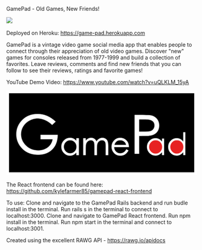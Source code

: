 GamePad - Old Games, New Friends!

![](gamepad.gif)

Deployed on Heroku: https://game-pad.herokuapp.com

GamePad is a vintage video game social media app that enables people to connect through their appreciation of old video games. Discover "new" games for consoles released from 1977-1999 and build a collection of favorites. Leave reviews, comments and find new friends that you can follow to see their reviews, ratings and favorite games!

YouTube Demo Video: https://www.youtube.com/watch?v=uQLKLM_15yA

![Alt text](gamepad-logo.png?raw=true 'Logo')

The React frontend can be found here: https://github.com/kylefarmer85/gamepad-react-frontend

To use:
Clone and navigate to the GamePad Rails backend and run budle install in the terminal. Run rails s in the terminal to connect to localhost:3000. Clone and navigate to GamePad React frontend. Run npm install in the terminal. Run npm start in the terminal and connect to localhost:3001.

Created using the excellent RAWG API - https://rawg.io/apidocs
